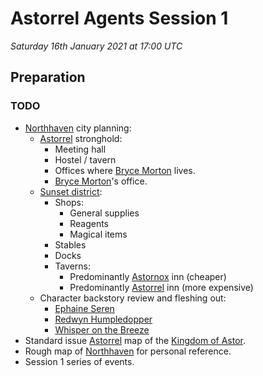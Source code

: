 # Astorrel Agents Session 1

*Saturday 16th January 2021 at 17:00 UTC*

## Preparation

### TODO

- [Northhaven](../../../astarus/civilisations/kingdom-of-astor/settlements/northhaven/README.md) city planning:
  - [Astorrel](../../../astarus/civilisations/kingdom-of-astor/organisations/astorrel/README.md) stronghold:
    - Meeting hall
    - Hostel / tavern
    - Offices where [Bryce Morton](../../../astarus/people/bryce-morton.md) lives.
    - [Bryce Morton](../../../astarus/people/bryce-morton.md)'s office.
  - [Sunset district](../../../astarus/civilisations/kingdom-of-astor/settlements/northhaven/places/sunset-district.md):
    - Shops:
      - General supplies
      - Reagents
      - Magical items
    - Stables
    - Docks
    - Taverns:
      - Predominantly [Astornox](../../../astarus/civilisations/kingdom-of-astor/organisations/astornox.md) inn (cheaper)
      - Predominantly [Astorrel](../../../astarus/civilisations/kingdom-of-astor/organisations/astorrel/README.md) inn (more expensive)
  - Character backstory review and fleshing out:
    - [Ephaine Seren](../../../astarus/people/ephaine-seren.md)
    - [Redwyn Humpledopper](../../../astarus/people/redywn-humpledopper.md)
    - [Whisper on the Breeze](../../../astarus/people/whisper-on-the-breeze.md)
- Standard issue [Astorrel](../../../astarus/civilisations/kingdom-of-astor/organisations/astorrel/README.md) map of the [Kingdom of Astor](../../../astarus/civilisations/kingdom-of-astor/README.md).
- Rough map of [Northhaven](../../../astarus/civilisations/kingdom-of-astor/settlements/northhaven/README.md) for personal reference.
- Session 1 series of events.
